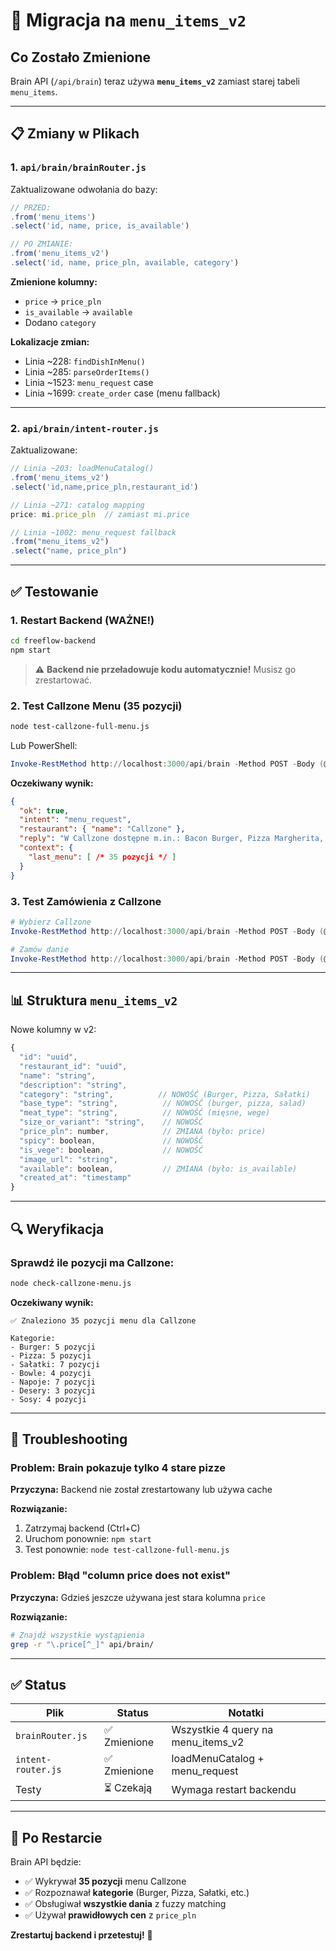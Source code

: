 # 🔄 Migracja na `menu_items_v2`

## Co Zostało Zmienione

Brain API (`/api/brain`) teraz używa **`menu_items_v2`** zamiast starej tabeli `menu_items`.

---

## 📋 Zmiany w Plikach

### 1. **`api/brain/brainRouter.js`**

Zaktualizowane odwołania do bazy:

```javascript
// PRZED:
.from('menu_items')
.select('id, name, price, is_available')

// PO ZMIANIE:
.from('menu_items_v2')
.select('id, name, price_pln, available, category')
```

**Zmienione kolumny:**
- `price` → `price_pln`
- `is_available` → `available`
- Dodano `category`

**Lokalizacje zmian:**
- Linia ~228: `findDishInMenu()` 
- Linia ~285: `parseOrderItems()`
- Linia ~1523: `menu_request` case
- Linia ~1699: `create_order` case (menu fallback)

---

### 2. **`api/brain/intent-router.js`**

Zaktualizowane:

```javascript
// Linia ~203: loadMenuCatalog()
.from('menu_items_v2')
.select('id,name,price_pln,restaurant_id')

// Linia ~271: catalog mapping
price: mi.price_pln  // zamiast mi.price

// Linia ~1002: menu_request fallback
.from("menu_items_v2")
.select("name, price_pln")
```

---

## ✅ Testowanie

### 1. **Restart Backend** (WAŻNE!)

```bash
cd freeflow-backend
npm start
```

> ⚠️ **Backend nie przeładowuje kodu automatycznie!** Musisz go zrestartować.

### 2. **Test Callzone Menu (35 pozycji)**

```bash
node test-callzone-full-menu.js
```

Lub PowerShell:
```powershell
Invoke-RestMethod http://localhost:3000/api/brain -Method POST -Body (@{text='Pokaż menu Callzone'; sessionId='test'} | ConvertTo-Json) -ContentType 'application/json'
```

**Oczekiwany wynik:**
```json
{
  "ok": true,
  "intent": "menu_request",
  "restaurant": { "name": "Callzone" },
  "reply": "W Callzone dostępne m.in.: Bacon Burger, Pizza Margherita, Sałatka Cezar...",
  "context": {
    "last_menu": [ /* 35 pozycji */ ]
  }
}
```

### 3. **Test Zamówienia z Callzone**

```powershell
# Wybierz Callzone
Invoke-RestMethod http://localhost:3000/api/brain -Method POST -Body (@{text='Pokaż menu Callzone'; sessionId='order-test'} | ConvertTo-Json) -ContentType 'application/json'

# Zamów danie
Invoke-RestMethod http://localhost:3000/api/brain -Method POST -Body (@{text='Zamów bacon burgera'; sessionId='order-test'} | ConvertTo-Json) -ContentType 'application/json'
```

---

## 📊 Struktura `menu_items_v2`

Nowe kolumny w v2:

```javascript
{
  "id": "uuid",
  "restaurant_id": "uuid",
  "name": "string",
  "description": "string",
  "category": "string",          // NOWOŚĆ (Burger, Pizza, Sałatki)
  "base_type": "string",          // NOWOŚĆ (burger, pizza, salad)
  "meat_type": "string",          // NOWOŚĆ (mięsne, wege)
  "size_or_variant": "string",    // NOWOŚĆ
  "price_pln": number,            // ZMIANA (było: price)
  "spicy": boolean,               // NOWOŚĆ
  "is_vege": boolean,             // NOWOŚĆ
  "image_url": "string",
  "available": boolean,           // ZMIANA (było: is_available)
  "created_at": "timestamp"
}
```

---

## 🔍 Weryfikacja

### Sprawdź ile pozycji ma Callzone:

```bash
node check-callzone-menu.js
```

**Oczekiwany wynik:**
```
✅ Znaleziono 35 pozycji menu dla Callzone

Kategorie:
- Burger: 5 pozycji
- Pizza: 5 pozycji
- Sałatki: 7 pozycji
- Bowle: 4 pozycji
- Napoje: 7 pozycji
- Desery: 3 pozycji
- Sosy: 4 pozycji
```

---

## 🐛 Troubleshooting

### Problem: Brain pokazuje tylko 4 stare pizze

**Przyczyna:** Backend nie został zrestartowany lub używa cache

**Rozwiązanie:**
1. Zatrzymaj backend (Ctrl+C)
2. Uruchom ponownie: `npm start`
3. Test ponownie: `node test-callzone-full-menu.js`

### Problem: Błąd "column price does not exist"

**Przyczyna:** Gdzieś jeszcze używana jest stara kolumna `price`

**Rozwiązanie:**
```bash
# Znajdź wszystkie wystąpienia
grep -r "\.price[^_]" api/brain/
```

---

## ✅ Status

| Plik | Status | Notatki |
|------|--------|---------|
| `brainRouter.js` | ✅ Zmienione | Wszystkie 4 query na menu_items_v2 |
| `intent-router.js` | ✅ Zmienione | loadMenuCatalog + menu_request |
| Testy | ⏳ Czekają | Wymaga restart backendu |

---

## 🎉 Po Restarcie

Brain API będzie:
- ✅ Wykrywał **35 pozycji** menu Callzone
- ✅ Rozpoznawał **kategorie** (Burger, Pizza, Sałatki, etc.)
- ✅ Obsługiwał **wszystkie dania** z fuzzy matching
- ✅ Używał **prawidłowych cen** z `price_pln`

**Zrestartuj backend i przetestuj!** 🚀

